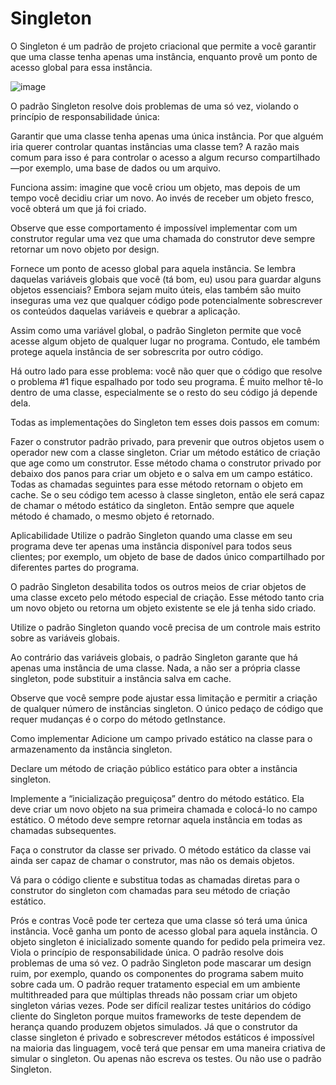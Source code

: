 # Singleton

O Singleton é um padrão de projeto criacional que permite a você garantir que uma classe tenha apenas uma instância, enquanto provê um ponto de acesso global para essa instância.

![image](https://github.com/user-attachments/assets/345e587f-2b48-4797-b987-1ef7e018406b)

O padrão Singleton resolve dois problemas de uma só vez, violando o princípio de responsabilidade única:

Garantir que uma classe tenha apenas uma única instância. Por que alguém iria querer controlar quantas instâncias uma classe tem? A razão mais comum para isso é para controlar o acesso a algum recurso compartilhado—por exemplo, uma base de dados ou um arquivo.

Funciona assim: imagine que você criou um objeto, mas depois de um tempo você decidiu criar um novo. Ao invés de receber um objeto fresco, você obterá um que já foi criado.

Observe que esse comportamento é impossível implementar com um construtor regular uma vez que uma chamada do construtor deve sempre retornar um novo objeto por design.

Fornece um ponto de acesso global para aquela instância. Se lembra daquelas variáveis globais que você (tá bom, eu) usou para guardar alguns objetos essenciais? Embora sejam muito úteis, elas também são muito inseguras uma vez que qualquer código pode potencialmente sobrescrever os conteúdos daquelas variáveis e quebrar a aplicação.

Assim como uma variável global, o padrão Singleton permite que você acesse algum objeto de qualquer lugar no programa. Contudo, ele também protege aquela instância de ser sobrescrita por outro código.

Há outro lado para esse problema: você não quer que o código que resolve o problema #1 fique espalhado por todo seu programa. É muito melhor tê-lo dentro de uma classe, especialmente se o resto do seu código já depende dela.

Todas as implementações do Singleton tem esses dois passos em comum:

Fazer o construtor padrão privado, para prevenir que outros objetos usem o operador new com a classe singleton.
Criar um método estático de criação que age como um construtor. Esse método chama o construtor privado por debaixo dos panos para criar um objeto e o salva em um campo estático. Todas as chamadas seguintes para esse método retornam o objeto em cache.
Se o seu código tem acesso à classe singleton, então ele será capaz de chamar o método estático da singleton. Então sempre que aquele método é chamado, o mesmo objeto é retornado.

Aplicabilidade
 Utilize o padrão Singleton quando uma classe em seu programa deve ter apenas uma instância disponível para todos seus clientes; por exemplo, um objeto de base de dados único compartilhado por diferentes partes do programa.

 O padrão Singleton desabilita todos os outros meios de criar objetos de uma classe exceto pelo método especial de criação. Esse método tanto cria um novo objeto ou retorna um objeto existente se ele já tenha sido criado.

 Utilize o padrão Singleton quando você precisa de um controle mais estrito sobre as variáveis globais.

 Ao contrário das variáveis globais, o padrão Singleton garante que há apenas uma instância de uma classe. Nada, a não ser a própria classe singleton, pode substituir a instância salva em cache.

Observe que você sempre pode ajustar essa limitação e permitir a criação de qualquer número de instâncias singleton. O único pedaço de código que requer mudanças é o corpo do método getInstance.

Como implementar
Adicione um campo privado estático na classe para o armazenamento da instância singleton.

Declare um método de criação público estático para obter a instância singleton.

Implemente a “inicialização preguiçosa” dentro do método estático. Ela deve criar um novo objeto na sua primeira chamada e colocá-lo no campo estático. O método deve sempre retornar aquela instância em todas as chamadas subsequentes.

Faça o construtor da classe ser privado. O método estático da classe vai ainda ser capaz de chamar o construtor, mas não os demais objetos.

Vá para o código cliente e substitua todas as chamadas diretas para o construtor do singleton com chamadas para seu método de criação estático.

 Prós e contras
 Você pode ter certeza que uma classe só terá uma única instância.
 Você ganha um ponto de acesso global para aquela instância.
 O objeto singleton é inicializado somente quando for pedido pela primeira vez.
 Viola o princípio de responsabilidade única. O padrão resolve dois problemas de uma só vez.
 O padrão Singleton pode mascarar um design ruim, por exemplo, quando os componentes do programa sabem muito sobre cada um.
 O padrão requer tratamento especial em um ambiente multithreaded para que múltiplas threads não possam criar um objeto singleton várias vezes.
 Pode ser difícil realizar testes unitários do código cliente do Singleton porque muitos frameworks de teste dependem de herança quando produzem objetos simulados. Já que o construtor da classe singleton é privado e sobrescrever métodos estáticos é impossível na maioria das linguagem, você terá que pensar em uma maneira criativa de simular o singleton. Ou apenas não escreva os testes. Ou não use o padrão Singleton.
